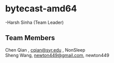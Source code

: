 bytecast-amd64
==============

-Harsh Sinha (Team Leader)

## Team Members ##

Chen Qian	, cqian@syr.edu	, NonSleep  
Sheng Wang, newton449@gmail.com, newton449  
